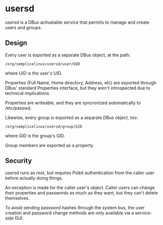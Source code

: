 usersd
======

usersd is a DBus activatable service that permits to manage and create
users and groups.

Design
------

Every user is exported as a separate DBus object, at the path:

	/org/semplicelinux/usersd/user/UID

where UID is the user's UID.

Properties (Full Name, Home directory, Address, etc) are exported through
DBus' standard Properties interface, but they aren't introspected due to
technical implications.

Properties are writeable, and they are syncronized automatically to /etc/passwd.

Likewise, every group is exported as a separate DBus object, too:

	/org/semplicelinux/usersd/group/GID

where GID is the group's GID.

Group members are exported as a property.

Security
--------

usersd runs as root, but requires Polkit authentication from the caller user
before actually doing things.

An exception is made for the caller user's object. Caller users can change
their properties and passwords as much as they want, but they can't delete
themselves.

To avoid sending password hashes through the system bus, the user creation and
password change methods are only available via a service-side GUI.
